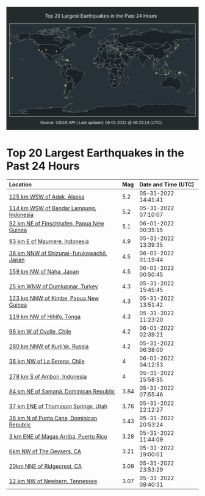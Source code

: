 ![Map](./map.png)

# Top 20 Largest Earthquakes in the Past 24 Hours

| Location | Mag | Date and Time (UTC) |
|:---|:---|:---|
| [125 km WSW of Adak, Alaska](https://earthquake.usgs.gov/earthquakes/eventpage/us7000hdtn) | 5.2 | 05-31-2022 14:41:41 |
| [114 km WSW of Bandar Lampung, Indonesia](https://earthquake.usgs.gov/earthquakes/eventpage/us7000hdqr) | 5.2 | 05-31-2022 07:10:07 |
| [92 km NE of Finschhafen, Papua New Guinea](https://earthquake.usgs.gov/earthquakes/eventpage/us7000hdzg) | 5.1 | 06-01-2022 00:35:15 |
| [93 km E of Maumere, Indonesia](https://earthquake.usgs.gov/earthquakes/eventpage/us7000hdt7) | 4.9 | 05-31-2022 13:39:35 |
| [36 km NNW of Shizunai-furukawachō, Japan](https://earthquake.usgs.gov/earthquakes/eventpage/us7000hdzi) | 4.5 | 06-01-2022 01:19:44 |
| [159 km NW of Naha, Japan](https://earthquake.usgs.gov/earthquakes/eventpage/us7000hdzh) | 4.5 | 06-01-2022 00:50:45 |
| [25 km WNW of Dumlupınar, Turkey](https://earthquake.usgs.gov/earthquakes/eventpage/us7000hdu7) | 4.3 | 05-31-2022 15:45:45 |
| [123 km NNW of Kimbe, Papua New Guinea](https://earthquake.usgs.gov/earthquakes/eventpage/us7000hdta) | 4.3 | 05-31-2022 13:51:42 |
| [119 km NW of Hihifo, Tonga](https://earthquake.usgs.gov/earthquakes/eventpage/us7000hdsv) | 4.3 | 05-31-2022 11:23:20 |
| [96 km W of Ovalle, Chile](https://earthquake.usgs.gov/earthquakes/eventpage/us7000hdzs) | 4.2 | 06-01-2022 02:39:21 |
| [280 km NNW of Kuril’sk, Russia](https://earthquake.usgs.gov/earthquakes/eventpage/us7000hdqn) | 4.2 | 05-31-2022 06:38:00 |
| [36 km NW of La Serena, Chile](https://earthquake.usgs.gov/earthquakes/eventpage/us7000he03) | 4 | 06-01-2022 04:12:53 |
| [278 km S of Ambon, Indonesia](https://earthquake.usgs.gov/earthquakes/eventpage/us7000hdvk) | 4 | 05-31-2022 15:58:35 |
| [84 km NE of Samaná, Dominican Republic](https://earthquake.usgs.gov/earthquakes/eventpage/pr2022151003) | 3.84 | 05-31-2022 07:55:46 |
| [37 km ENE of Thompson Springs, Utah](https://earthquake.usgs.gov/earthquakes/eventpage/uu60500212) | 3.76 | 05-31-2022 22:12:27 |
| [38 km N of Punta Cana, Dominican Republic](https://earthquake.usgs.gov/earthquakes/eventpage/pr71351733) | 3.43 | 05-31-2022 20:53:24 |
| [3 km ENE of Magas Arriba, Puerto Rico](https://earthquake.usgs.gov/earthquakes/eventpage/pr2022151004) | 3.28 | 05-31-2022 11:44:09 |
| [6km NW of The Geysers, CA](https://earthquake.usgs.gov/earthquakes/eventpage/nc73739561) | 3.21 | 05-31-2022 19:00:01 |
| [20km NNE of Ridgecrest, CA](https://earthquake.usgs.gov/earthquakes/eventpage/ci40031287) | 3.09 | 05-31-2022 23:53:29 |
| [12 km NW of Newbern, Tennessee](https://earthquake.usgs.gov/earthquakes/eventpage/nm60397126) | 3.07 | 05-31-2022 08:40:31 |
